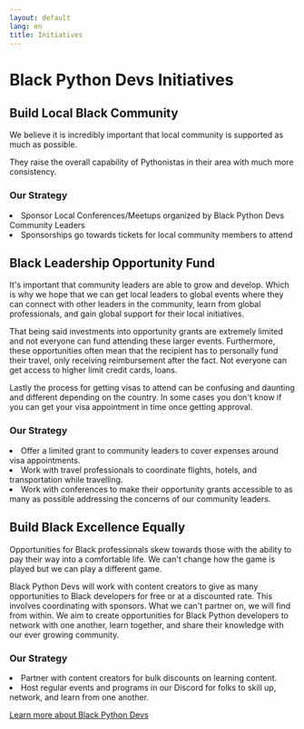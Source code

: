 ```yaml
---
layout: default
lang: en
title: Initiatives
---
```


# Black Python Devs Initiatives

## Build Local Black Community

We believe it is incredibly important that local community is supported as much as possible.

They raise the overall capability of Pythonistas in their area with much more consistency.

### Our Strategy

<article class="markdown-list">
<li>Sponsor Local Conferences/Meetups organized by Black Python Devs Community Leaders</li>
<li>Sponsorships go towards tickets for local community members to attend</li>
</article>

## Black Leadership Opportunity Fund

It's important that community leaders are able to grow and develop. Which is why we hope that we can get local leaders to global events where they can connect with other leaders in the community, learn from global professionals, and gain global support for their local initiatives.

That being said investments into opportunity grants are extremely limited and not everyone can fund attending these larger events. Furthermore, these opportunities often mean that the recipient has to personally fund their travel, only receiving reimbursement after the fact. Not everyone can get access to higher limit credit cards, loans.

Lastly the process for getting visas to attend can be confusing and daunting and different depending on the country. In some cases you don't know if you can get your visa appointment in time once getting approval.

### Our Strategy

<article class="markdown-list">
<li>Offer a limited grant to community leaders to cover expenses around visa appointments.</li>
<li>Work with travel professionals to coordinate flights, hotels, and transportation while travelling.</li>
<li>Work with conferences to make their opportunity grants accessible to as many as possible addressing the concerns of our community leaders.</li>
</article>

## Build Black Excellence Equally

Opportunities for Black professionals skew towards those with the ability to pay their way into a comfortable life. We can't change how the game is played but we can play a different game.

Black Python Devs will work with content creators to give as many opportunities to Black developers for free or at a discounted rate. This involves coordinating with sponsors. What we can't partner on, we will find from within. We aim to create opportunities for Black Python developers to network with one another, learn together, and share their knowledge with our ever growing community.

### Our Strategy

<article class="markdown-list">
<li>Partner with content creators for bulk discounts on learning content.</li>
<li>Host regular events and programs in our Discord for folks to skill up, network, and learn from one another.</li>
</article>

[Learn more about Black Python Devs](/about)
